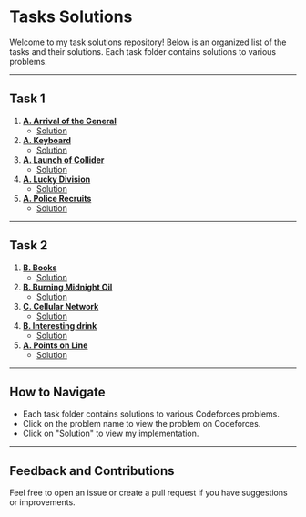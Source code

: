 # Tasks Solutions

Welcome to my task solutions repository! Below is an organized list of the tasks and their solutions. Each task folder contains solutions to various problems.

---

## Task 1
1. **[A. Arrival of the General](https://codeforces.com/problemset/problem/144/A)**
   - [Solution](https://github.com/MaHmoudHaBlaSs/IEEE-CS-25/blob/master/Rookies/Task1/ArrivalOfGeneral.java)
3. **[A. Keyboard](https://codeforces.com/problemset/problem/474/A)**
   - [Solution](https://github.com/MaHmoudHaBlaSs/IEEE-CS-25/blob/master/Rookies/Task1/Keyboard.java)
5. **[A. Launch of Collider](https://codeforces.com/problemset/problem/699/A)**
   - [Solution](https://github.com/MaHmoudHaBlaSs/IEEE-CS-25/blob/master/Rookies/Task1/LaunchOfCollider.java)
7. **[A. Lucky Division](https://codeforces.com/problemset/problem/122/A)**
   - [Solution](https://github.com/MaHmoudHaBlaSs/IEEE-CS-25/blob/master/Rookies/Task1/LuckyDivision.java)
9. **[A. Police Recruits](https://codeforces.com/problemset/problem/427/A)**
   - [Solution](https://github.com/MaHmoudHaBlaSs/IEEE-CS-25/blob/master/Rookies/Task1/PoliceRecruits.java)

---

## Task 2
1. **[B. Books](https://codeforces.com/problemset/problem/279/B)**
   - [Solution](https://github.com/MaHmoudHaBlaSs/IEEE-CS-25/blob/master/Rookies/Task_2/Books.java)
3. **[B. Burning Midnight Oil](https://codeforces.com/problemset/problem/165/B)**
   - [Solution](https://github.com/MaHmoudHaBlaSs/IEEE-CS-25/blob/master/Rookies/Task_2/BurningMidnightOil.java)
5. **[C. Cellular Network](https://codeforces.com/problemset/problem/702/C)**
   - [Solution](https://github.com/MaHmoudHaBlaSs/IEEE-CS-25/blob/master/Rookies/Task_2/CellularNetwork.java)
7. **[B. Interesting drink](https://codeforces.com/problemset/problem/706/B)**
   - [Solution](https://github.com/MaHmoudHaBlaSs/IEEE-CS-25/blob/master/Rookies/Task_2/InterestingDrink.java)
9. **[A. Points on Line](https://codeforces.com/problemset/problem/251/A)**
   - [Solution](https://github.com/MaHmoudHaBlaSs/IEEE-CS-25/blob/master/Rookies/Task_2/PointsOnLine.java)

---

## How to Navigate

- Each task folder contains solutions to various Codeforces problems.
- Click on the problem name to view the problem on Codeforces.
- Click on "Solution" to view my implementation.

---

## Feedback and Contributions

Feel free to open an issue or create a pull request if you have suggestions or improvements.
